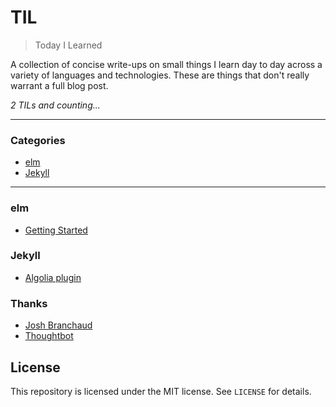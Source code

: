 # TIL

> Today I Learned

A collection of concise write-ups on small things I learn day to day across a
variety of languages and technologies. These are things that don't really
warrant a full blog post.

_2 TILs and counting..._

---

### Categories

* [elm](#elm)
* [Jekyll](#jekyll)

---

### elm

- [Getting Started](elm/getting-started.md)

### Jekyll

- [Algolia plugin](jekyll/algolia-plugin.md)

### Thanks

- [Josh Branchaud](https://github.com/jbranchaud)
- [Thoughtbot](https://github.com/thoughtbot/til)

## License

This repository is licensed under the MIT license. See `LICENSE` for
details.
